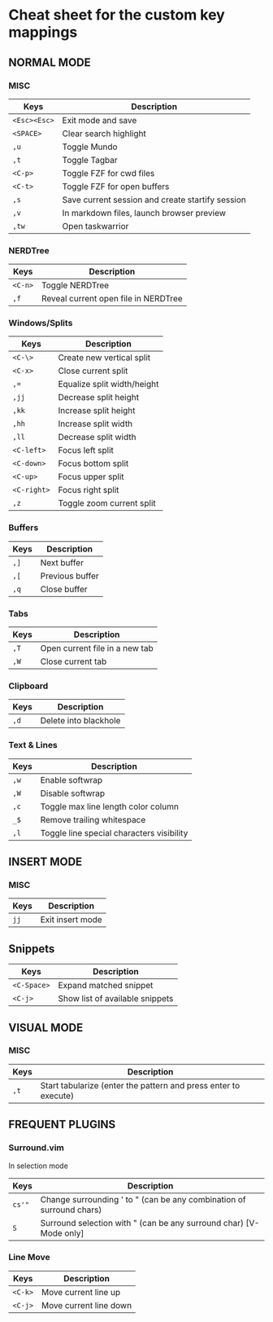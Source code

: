 # Cheat sheet for the custom key mappings

## NORMAL MODE

### MISC

| Keys         | Description                                      |
| ---          | ----------                                       |
| `<Esc><Esc>` | Exit mode and save                               |
| `<SPACE>`    | Clear search highlight                           |
| `,u`         | Toggle Mundo                                     |
| `,t`         | Toggle Tagbar                                    |
| `<C-p>`      | Toggle FZF for cwd files                         |
| `<C-t>`      | Toggle FZF for open buffers                      |
| `,s`         | Save current session and create startify session |
| `,v`         | In markdown files, launch browser preview        |
| `,tw`        | Open taskwarrior                                 |

### NERDTree

| Keys    | Description                          |
| ---     | ----------                           |
| `<C-n>` | Toggle NERDTree                      |
| `,f`    | Reveal current open file in NERDTree |

### Windows/Splits

| Keys        | Description                 |
| ---         | ---                         |
| `<C-\>`     | Create new vertical split   |
| `<C-x>`     | Close current split         |
| `,=`        | Equalize split width/height |
| `,jj`       | Decrease split height       |
| `,kk`       | Increase split height       |
| `,hh`       | Increase split width        |
| `,ll`       | Decrease split width        |
| `<C-left>`  | Focus left split            |
| `<C-down>`  | Focus bottom split          |
| `<C-up>`    | Focus upper split           |
| `<C-right>` | Focus right split           |
| `,z`        | Toggle zoom current split   |

### Buffers

| Keys | Description     |
| ---  | ---             |
| `,]` | Next buffer     |
| `,[` | Previous buffer |
| `,q` | Close buffer    |

### Tabs

| Keys | Description                    |
| ---  | ---                            |
| `,T` | Open current file in a new tab |
| `,W` | Close current tab              |

### Clipboard

| Keys | Description           |
| ---  | ---                   |
| `,d` | Delete into blackhole |

### Text & Lines

| Keys | Description                               |
| ---  | ---                                       |
| `,w` | Enable softwrap                           |
| `,W` | Disable softwrap                          |
| `,c` | Toggle max line length color column       |
| `_$` | Remove trailing whitespace                |
| `,l` | Toggle line special characters visibility |

## INSERT MODE

### MISC

| Keys | Description      |
| ---  | ---              |
| `jj` | Exit insert mode |

## Snippets

| Keys        | Description                     |
| ---         | ---                             |
| `<C-Space>` | Expand matched snippet          |
| `<C-j>`     | Show list of available snippets |

## VISUAL MODE

### MISC

| Keys | Description                                                     |
| ---  | ---                                                             |
| `,t` | Start tabularize (enter the pattern and press enter to execute) |

## FREQUENT PLUGINS

### Surround.vim

In selection mode

| Keys   | Description                                                          |
| ---    | ---                                                                  |
| `cs'"` | Change surrounding ' to " (can be any combination of surround chars) |
| `S`    | Surround selection with " (can be any surround char) [V-Mode only]   |

### Line Move

| Keys    | Description            |
| ---     | ---                    |
| `<C-k>` | Move current line up   |
| `<C-j>` | Move current line down |


